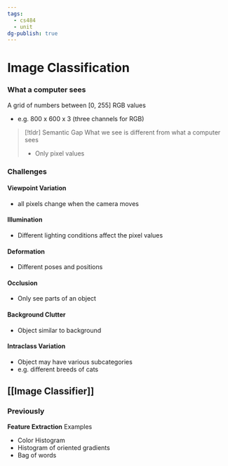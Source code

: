 ```yaml
---
tags:
  - cs484
  - unit
dg-publish: true
---
```

# Image Classification
### What a computer sees
A grid of numbers between [0, 255] RGB values
* e.g. 800 x 600 x 3 (three channels for RGB)

> [!tldr] Semantic Gap
> What we see is different from what a computer sees
> * Only pixel values

### Challenges
#### Viewpoint Variation
* all pixels change when the camera moves
#### Illumination
* Different lighting conditions affect the pixel values
#### Deformation
* Different poses and positions
#### Occlusion
* Only see parts of an object
#### Background Clutter
* Object similar to background
#### Intraclass Variation
* Object may have various subcategories
* e.g. different breeds of cats

## [[Image Classifier]]

### Previously
**Feature Extraction**
Examples
* Color Histogram
* Histogram of oriented gradients
* Bag of words
